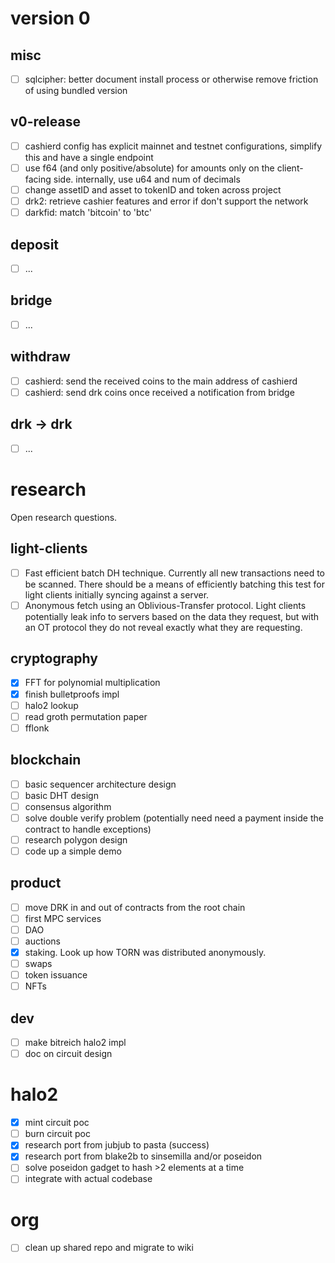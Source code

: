 # version 0

## misc

- [ ] sqlcipher: better document install process or otherwise remove friction of using bundled version

## v0-release

- [ ] cashierd config has explicit mainnet and testnet configurations, simplify this and have a single endpoint
- [ ] use f64 (and only positive/absolute) for amounts only on the client-facing side. internally, use u64 and num of decimals
- [ ] change assetID and asset to tokenID and token across project
- [ ] drk2: retrieve cashier features and error if don't support the network
- [ ] darkfid: match 'bitcoin' to 'btc'

## deposit

- [ ] ...

## bridge

- [ ] ...

## withdraw

- [ ] cashierd: send the received coins to the main address of cashierd
- [ ] cashierd: send drk coins once received a notification from bridge 

## drk -> drk

- [ ] ...

# research

Open research questions.

## light-clients

- [ ] Fast efficient batch DH technique. Currently all new transactions need to be scanned. There should be a means of efficiently batching this test for light clients initially syncing against a server.
- [ ] Anonymous fetch using an Oblivious-Transfer protocol. Light clients potentially leak info to servers based on the data they request, but with an OT protocol they do not reveal exactly what they are requesting.

## cryptography

- [x] FFT for polynomial multiplication
- [x] finish bulletproofs impl
- [ ] halo2 lookup
- [ ] read groth permutation paper
- [ ] fflonk

## blockchain

- [ ] basic sequencer architecture design
- [ ] basic DHT design
- [ ] consensus algorithm
- [ ] solve double verify problem (potentially need need a payment inside the contract to handle exceptions)
- [ ] research polygon design
- [ ] code up a simple demo

## product

- [ ] move DRK in and out of contracts from the root chain
- [ ] first MPC services
- [ ] DAO
- [ ] auctions
- [x] staking. Look up how TORN was distributed anonymously.
- [ ] swaps
- [ ] token issuance
- [ ] NFTs

## dev

- [ ] make bitreich halo2 impl
- [ ] doc on circuit design

# halo2

- [x] mint circuit poc
- [ ] burn circuit poc
- [x] research port from jubjub to pasta (success)
- [x] research port from blake2b to sinsemilla and/or poseidon
- [ ] solve poseidon gadget to hash >2 elements at a time
- [ ] integrate with actual codebase

# org

- [ ] clean up shared repo and migrate to wiki
